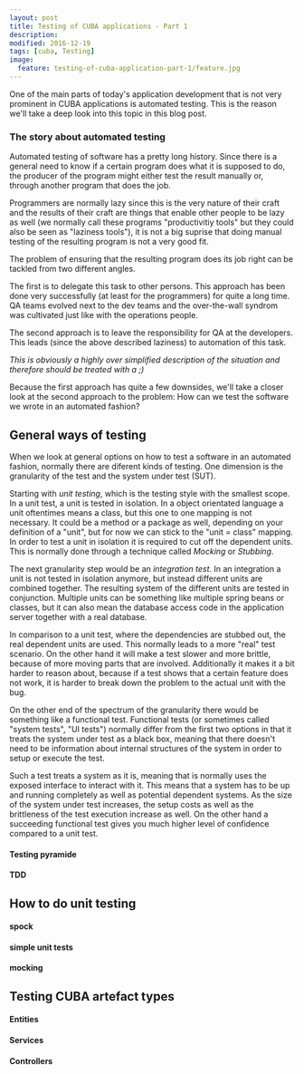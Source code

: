 ```yaml
---
layout: post
title: Testing of CUBA applications - Part 1
description:
modified: 2016-12-19
tags: [cuba, Testing]
image:
  feature: testing-of-cuba-application-part-1/feature.jpg
---
```


One of the main parts of today's application development that is not very prominent in CUBA applications is automated testing. This is the reason we'll take a deep look into this topic in this blog post.

<!-- more -->

### The story about automated testing

Automated testing of software has a pretty long history. Since there is a general need to know if a certain program does what it is supposed to do, the producer of the program might either test the result manually or, through another program that does the job.

Programmers are normally lazy since this is the very nature of their craft and the results of their craft are things that enable other people to be lazy as well (we normally call these programs "productivitiy tools" but they could also be seen as "laziness tools"), it is not a big suprise that doing manual testing of the resulting program is not a very good fit.

The problem of ensuring that the resulting program does its job right can be tackled from two different angles.

The first is to delegate this task to other persons. This approach has been done very successfully (at least for the programmers) for quite a long time. QA teams evolved next to the dev teams and the over-the-wall syndrom was cultivated just like with the operations people.

The second approach is to leave the responsibility for QA at the developers. This leads (since the above described laziness) to automation of this task.

*This is obviously a highly over simplified description of the situation and therefore should be treated with a ;)*

Because the first approach has quite a few downsides, we'll take a closer look at the second approach to the problem: How can we test the software we wrote in an automated fashion?


## General ways of testing

When we look at general options on how to test a software in an automated fashion, normally there are diferent kinds of testing. One dimension is the granularity of the test and the system under test (SUT).

Starting with *unit testing*, which is the testing style with the smallest scope. In a unit test, a unit is tested in isolation. In a object orientated language a unit oftentimes means a class, but this one to one mapping is not necessary. It could be a method or a package as well, depending on your definition of a "unit", but for now we can stick to the "unit = class" mapping.
In order to test a unit in isolation it is required to cut off the dependent units. This is normally done through a technique called *Mocking* or *Stubbing*.

The next granularity step would be an *integration test*. In an integration a unit is not tested in isolation anymore, but instead different units are combined together. The resulting system of the different units are tested in conjunction. Multiple units can be something like multiple spring beans or classes, but it can also mean the database access code in the application server together with a real database.

In comparison to a unit test, where the dependencies are stubbed out, the real dependent units are used. This normally leads to a more "real" test scenario. On the other hand it will make a test slower and more brittle, because of more moving parts that are involved. Additionally it makes it a bit harder to reason about, because if a test shows that a certain feature does not work, it is harder to break down the problem to the actual unit with the bug.

On the other end of the spectrum of the granularity there would be something like a functional test. Functional tests (or sometimes called "system tests", "UI tests") normally differ from the first two options in that it treats the system under test as a black box, meaning that there doesn't need to be information about internal structures of the system in order to setup or execute the test.

Such a test treats a system as it is, meaning that is normally uses the exposed interface to interact with it. This means that a system has to be up and running completely as well as potential dependent systems. As the size of the system under test increases, the setup costs as well as the brittleness of the test execution increase as well. On the other hand a succeeding functional test gives you much higher level of confidence compared to a unit test.

#### Testing pyramide

#### TDD

## How to do unit testing

#### spock

#### simple unit tests

#### mocking

## Testing CUBA artefact types

#### Entities

#### Services

#### Controllers
